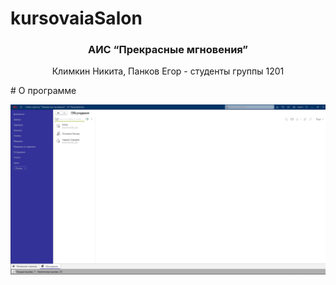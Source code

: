 # kursovaiaSalon
<h3 align="center">АИС “Прекрасные мгновения”</h3>
 <p align="center">
   Климкин Никита, Панков Егор - студенты группы 1201 </p>
# О программе

<a name="about-program"></a>

<img src="pictures/image.png" alt="Главное окно"/>

